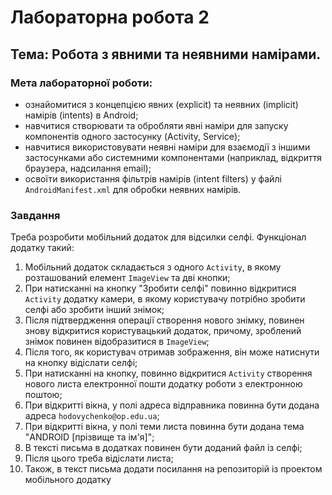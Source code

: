 # Лабораторна робота 2

## Тема: Робота з явними та неявними намірами.

### Мета лабораторної роботи:

* ознайомитися з концепцією явних (explicit) та неявних (implicit) намірів (intents) в Android;
* навчитися створювати та обробляти явні наміри для запуску компонентів одного застосунку (Activity, Service);
* навчитися використовувати неявні наміри для взаємодії з іншими застосунками або системними компонентами (наприклад, відкриття браузера, надсилання email);
* освоїти використання фільтрів намірів (intent filters) у файлі `AndroidManifest.xml` для обробки неявних намірів.

### Завдання

Треба розробити мобільний додаток для відсилки селфі. Функціонал додатку такий:

1.  Мобільний додаток складається з одного `Activity`, в якому розташований елемент `ImageView` та дві кнопки;
2.  При натисканні на кнопку "Зробити селфі" повинно відкритися `Activity` додатку камери, в якому користувачу потрібно зробити селфі або зробити інший знімок;
3.  Після підтвердження операції створення нового знімку, повинен знову відкритися користувацький додаток, причому, зроблений знімок повинен відобразитися в `ImageView`;
4.  Після того, як користувач отримав зображення, він може натиснути на кнопку відіслати селфі;
5.  При натисканні на кнопку, повинно відкритися `Activity` створення нового листа електронної пошти додатку роботи з електронною поштою;
6.  При відкритті вікна, у полі адреса відправника повинна бути додана адреса `hodovychenko@op.edu.ua`;
7.  При відкритті вікна, у полі теми листа повинна бути додана тема "ANDROID [прізвище та ім'я]";
8.  В тексті письма в додатках повинен бути доданий файл із селфі;
9.  Після цього треба відіслати листа;
10. Також, в текст письма додати посилання на репозиторій із проектом мобільного додатку

